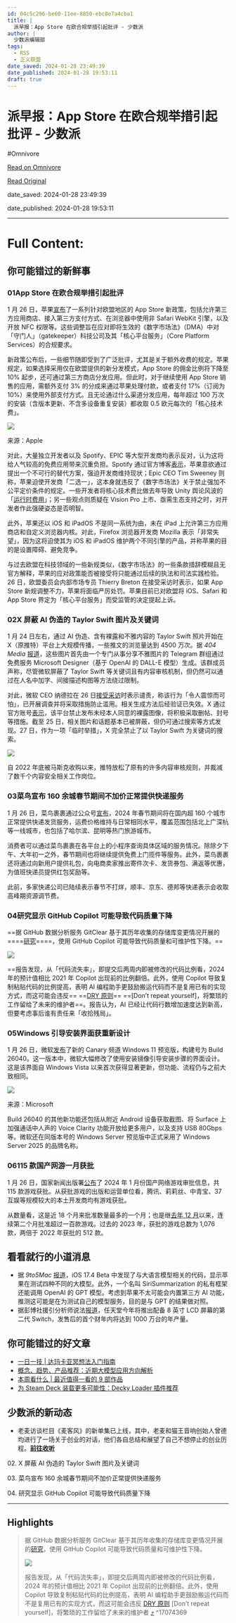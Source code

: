 ```yaml
---
id: 04c5c296-be60-11ee-8850-ebc8e7a4cba1
title: |
  派早报：App Store 在欧合规举措引起批评 - 少数派
author: |
  少数派编辑部
tags:
  - RSS
  - 正义联盟
date_saved: 2024-01-28 23:49:39
date_published: 2024-01-28 19:53:11
draft: true
---
```


# 派早报：App Store 在欧合规举措引起批评 - 少数派
#Omnivore

[Read on Omnivore](https://omnivore.app/me/app-store-18d53816fe9)

[Read Original](https://sspai.com/post/86150)

date_saved: 2024-01-28 23:49:39

date_published: 2024-01-28 19:53:11

--- 

# Full Content: 

## 你可能错过的新鲜事

### 01App Store 在欧合规举措引起批评

1 月 26 日，苹果[宣布](https://www.apple.com/newsroom/2024/01/apple-announces-changes-to-ios-safari-and-the-app-store-in-the-european-union/)了一系列针对欧盟地区的 App Store 新政策，包括允许第三方应用商店、接入第三方支付方式、在浏览器中使用非 Safari WebKit 引擎，以及开放 NFC 权限等。这些调整旨在应对即将生效的《数字市场法》（DMA）中对「守门人」（gatekeeper）科技公司及其「核心平台服务」（Core Platform Services）的合规要求。

新政策公布后，一些细节随即受到了广泛批评，尤其是关于额外收费的规定。苹果规定，如果选择采用仅在欧盟提供的新分发模式，App Store 的佣金比例将下降至 10% 起步，还可通过第三方商店分发应用。但此时，对于继续使用 App Store 销售的应用，需额外支付 3% 的分成来通过苹果处理付款，或者支付 17%（订阅为 10%）来使用外部支付方式。且无论通过什么渠道分发应用，每年超过 100 万次的安装（含版本更新、不含多设备重复安装）都收取 0.5 欧元每次的「核心技术费」。

![](https://proxy-prod.omnivore-image-cache.app/0x0,sBQHmoJjJdjvwHC4f5-qhsjcVHrP6XESYWHIBA2Pz4g4/https://cdn.sspai.com/2024/01/29/16a6ed1d5c9760577562445e0bede3ab.png)

来源：Apple

对此，大量独立开发者以及 Spotify、EPIC 等大型开发商均表示反对，认为这将给人气较高的免费应用带来沉重负担。Spotify 通过官方博客[表示](https://sspai.com/link?target=https%3A%2F%2Fnewsroom.spotify.com%2F2024-01-26%2Fapples-proposed-changes-reject-the-goals-of-the-dma%2F)，苹果意欲通过提出一个不可行的替代方案，强迫开发商维持现状；Epic CEO Tim Sweeney 则称，苹果迫使开发商「二选一」，这本身就违反了《数字市场法》关于禁止强加不公平定价条件的规定。一些开发者将核心技术费比做去年导致 Unity 舆论风波的「[运行时费用](https://sspai.com/link?target=https%3A%2F%2Fen.wikipedia.org%2Fwiki%2FUnity%5F%28game%5Fengine%29%23Runtime%5Ffee)」；另一些观点则质疑在 Vision Pro 上市、亟需生态支持之时，对开发者作此强硬姿态是否明智。

此外，苹果还以 iOS 和 iPadOS 不是同一系统为由，未在 iPad 上允许第三方应用商店和自定义浏览器内核。对此，Firefox 浏览器开发商 Mozilla 表示「非常失望」，因为这将迫使其为 iOS 和 iPadOS 维护两个不同引擎的产品，并称苹果的目的是设置障碍、避免竞争。

与过去欧盟在科技领域的一些新规类似，《数字市场法》的一些条款措辞模糊且无官方解释，苹果的应对政策能否被接受将只能通过后续的执法和司法实践检验。26 日，欧盟委员会内部市场专员 Thierry Breton 在接受采访时表示，如果 App Store 新规调整不力，苹果将面临严厉处罚。苹果目前已对欧盟将 iOS、Safari 和 App Store 界定为「核心平台服务」而受监管的决定提起上诉。

### 02X 屏蔽 AI 伪造的 Taylor Swift 图片及关键词

1 月 24 日左右，通过 AI 伪造、含有裸露和不雅内容的 Taylor Swift 照片开始在 X（原推特）平台上大规模传播，一些推文的浏览量达到 4500 万次。据 _404 Media_ [报道](https://sspai.com/link?target=https%3A%2F%2Fwww.404media.co%2Fai-generated-taylor-swift-porn-twitter%2F)，这些图片首先由一个专门从事分享不雅图片的 Telegram 群组通过免费服务 Microsoft Designer（基于 OpenAI 的 DALL-E 模型）生成。该群成员声称，尽管微软屏蔽了 Taylor Swift 等关键词且有内容审核机制，但仍然可以通过在人名中加字、间接描述构图等方法绕过限制。

对此，微软 CEO 纳德拉在 26 日[接受采访](https://sspai.com/link?target=https%3A%2F%2Fwww.youtube.com%2Fshorts%2FCoUPLcddoH8)时表示谴责，称该行为「令人震惊而可怕」，已开展调查并将采取措施防止滥用。相关生成方法后经验证已失效。X 通过官方账号[表示](https://sspai.com/link?target=https%3A%2F%2Ftwitter.com%2FSafety%2Fstatus%2F1750765055380263272)，该平台禁止发布未经本人同意的裸露图像，将积极采取删帖、封号等措施。截至 25 日，相关图片和话题基本已被屏蔽，但仍可通过搜索等方式发现。27 日，作为一项「临时举措」，X 完全禁止了以 Taylor Swift 为关键词的搜索。

![](https://proxy-prod.omnivore-image-cache.app/0x0,sohoFsfizcVOy7OcfYIcQvWG6zFSiwSlIGgHIJih46ws/https://cdn.sspai.com/2024/01/29/16dfbfdfd962b8eba95fa5a95b20bc47.png)

自 2022 年底被马斯克收购以来，推特放松了原有的许多内容审核规则，并裁减了数千个内容安全相关工作岗位。

### 03菜鸟宣布 160 余城春节期间不加价正常提供快递服务

1 月 26 日，菜鸟裹裹通过公众号[宣布](https://mp.weixin.qq.com/s/c%5FogRnhtwiK8w7m9BpSoEg)，2024 年春节期间将在国内超 160 个城市正常提供快递发货服务，运费价格维持与日常相同水平，覆盖范围包括北上广深杭等一线城市，也包括了哈尔滨、昆明等热门旅游城市。

消费者可以通过菜鸟裹裹在各平台上的小程序查询具体区域的服务情况。除除夕下午、大年初一之外，春节期间也将继续提供免费上门揽件等服务。此外，菜鸟裹裹还将通过向新用户提供礼包，向电商卖家推出寄件次卡、发货券包、满返等优惠，为值班快递员提供红包奖励等。

此前，多家快递公司已陆续表示春节不打烊，顺丰、京东、德邦等快递表示会收取高峰期资源调节费。

### 04研究显示 GitHub Copilot 可能导致代码质量下降

==据 GitHub 数据分析服务 GitClear 基于其历年收集的存储库变更情况开展的====[研究](https://sspai.com/link?target=https%3A%2F%2Fwww.gitclear.com%2Fcoding%5Fon%5Fcopilot%5Fdata%5Fshows%5Fais%5Fdownward%5Fpressure%5Fon%5Fcode%5Fquality)====，使用 GitHub Copilot 可能导致代码质量和可维护性下降。==

![](https://proxy-prod.omnivore-image-cache.app/0x0,sNqCIod7PXd6Utyfju4lvfXtHu0KlwH7ffs2PNSpe1TU/https://cdn.sspai.com/2024/01/29/4d9871a2d09937534d8b1e23d6f7ac48.png)

==报告发现，从「代码流失率」，即提交后两周内即被修改的代码比例看，2024 年的预计值相比 2021 年 Copilot 出现前的比例翻倍。此外，使用 Copilot 导致复制粘贴代码的比例提高，表明 AI 编程助手更鼓励搬运代码而不是复用已有的实现方式，而这可能会违反== ==[DRY 原则](https://sspai.com/link?target=https%3A%2F%2Fzh.wikipedia.org%2Fwiki%2F%25E4%25B8%2580%25E6%25AC%25A1%25E4%25B8%2594%25E4%25BB%2585%25E4%25B8%2580%25E6%25AC%25A1)== ==[Don’t repeat yourself]，将繁琐的工作留给了未来的维护者==。报告认为，AI 已经让代码行数增加速度达到新高，但要考虑事后谁有责任来「收拾残局」。

### 05Windows 引导安装界面获重新设计

1 月 26 日，微软[发布](https://sspai.com/link?target=https%3A%2F%2Fblogs.windows.com%2Fwindows-insider%2F2024%2F01%2F26%2Fannouncing-windows-11-insider-preview-build-26040-canary-channel%2F)了新的 Canary 频道 Windows 11 预览版，构建号为 Build 26040。这一版本中，微软大幅修改了使用安装镜像引导安装步骤的界面设计。这是该界面自 Windows Vista 以来首次获得显著更新，但功能、流程仍与之前大致相同。

![](https://proxy-prod.omnivore-image-cache.app/0x0,sMHfNHC0SFlRWKCkB7Sg9tdiONtQNXQHcpiBbcq9D4sk/https://cdn.sspai.com/2024/01/29/531c75c8b8df55fd7d6bf4e38474920e.png)

来源：Microsoft

Build 26040 的其他新功能还包括从附近 Android 设备获取截图、将 Surface 上加强通话中人声的 Voice Clarity 功能开放给更多用户，以及支持 USB 80Gbps 等。微软还在同版本号的 Windows Server 预览版中正式采用了 Windows Server 2025 的品牌名称。

### 06115 款国产网游一月获批

1 月 26 日，国家新闻出版署[公布](https://www.nppa.gov.cn/bsfw/jggs/yxspjg/gcwlyxspxx/202401/t20240125%5F830360.html)了 2024 年 1 月份国产网络游戏审批信息，共 115 款游戏获批。从获批游戏的出版和运营单位看，腾讯、莉莉丝、中青宝、37 互娱等规模较大的本土开发商均有游戏获批。

从数量看，这是近 18 个月来批准数量最多的一个月；也是继[去年 12 月](https://www.nppa.gov.cn/bsfw/jggs/yxspjg/gcwlyxspxx/202312/t20231224%5F823643.html)以来，连续第二个月批准超过一百款游戏。过去的 2023 年，获批的游戏总数为 1,076 款，两倍于 2022 年获批的 512 款。

## 看看就行的小道消息

* 据 _9to5Mac_ [报道](https://sspai.com/link?target=https%3A%2F%2F9to5mac.com%2F2024%2F01%2F26%2Fapple-siri-chatgpt-ios-18-development%2F)，iOS 17.4 Beta 中发现了与大语言模型相关的代码，显示苹果在测试四种不同的大模型。此外，一个名叫 SiriSummarization 的私有框架还能调用 OpenAI 的 GPT 模型。考虑到苹果不太可能会内置第三方 AI 功能，推测这可能是在为测试自己的模型服务，目的是与 GPT 的结果做对照。
* 据彭博社援引分析师说法[报道](https://sspai.com/link?target=https%3A%2F%2Fwww.bloomberg.com%2Fnews%2Farticles%2F2024-01-26%2Fswitch-2-nintendo-s-next-gen-console-to-have-8-inch-lcd-screen-omdia-says)，任天堂今年将推出配备 8 英寸 LCD 屏幕的第二代 Switch，发售后的首个财年内将达到 1000 万台的年产量。

## 你可能错过的好文章

* [一日一技 | 达玛卡亚冥想法入门指南](https://sspai.com/post/86003)
* [概念、趋势、产品推荐：近期大模型应用方向解析](https://sspai.com/post/86005)
* [本周看什么 | 最近值得一看的 9 部作品](https://sspai.com/post/86118)
* [为 Steam Deck 装载更多可能性：Decky Loader 插件推荐](https://sspai.com/post/85809)

## 少数派的新动态

* 老麦访谈栏目《麦客风》的新单集已上线，其中，老麦和猫王音响创始人曾德均进行了一场关于创业的对话，他们各自总结和展望了自己不想停止的创业历程。[**前往收听**](https://sspai.com/post/86101)

02\. X 屏蔽 AI 伪造的 Taylor Swift 图片及关键词

03\. 菜鸟宣布 160 余城春节期间不加价正常提供快递服务

04\. 研究显示 GitHub Copilot 可能导致代码质量下降

---

## Highlights

> 据 GitHub 数据分析服务 GitClear 基于其历年收集的存储库变更情况开展的[研究](https://sspai.com/link?target=https%3A%2F%2Fwww.gitclear.com%2Fcoding%5Fon%5Fcopilot%5Fdata%5Fshows%5Fais%5Fdownward%5Fpressure%5Fon%5Fcode%5Fquality)，使用 GitHub Copilot 可能导致代码质量和可维护性下降。
> 
> ![](https://proxy-prod.omnivore-image-cache.app/0x0,sNqCIod7PXd6Utyfju4lvfXtHu0KlwH7ffs2PNSpe1TU/https://cdn.sspai.com/2024/01/29/4d9871a2d09937534d8b1e23d6f7ac48.png)
> 
> 报告发现，从「代码流失率」，即提交后两周内即被修改的代码比例看，2024 年的预计值相比 2021 年 Copilot 出现前的比例翻倍。此外，使用 Copilot 导致复制粘贴代码的比例提高，表明 AI 编程助手更鼓励搬运代码而不是复用已有的实现方式，而这可能会违反 [DRY 原则](https://sspai.com/link?target=https%3A%2F%2Fzh.wikipedia.org%2Fwiki%2F%25E4%25B8%2580%25E6%25AC%25A1%25E4%25B8%2594%25E4%25BB%2585%25E4%25B8%2580%25E6%25AC%25A1) \[Don’t repeat yourself\]，将繁琐的工作留给了未来的维护者 [⤴️](https://omnivore.app/me/app-store-18d53816fe9#17074369-660b-41e5-9593-5790808fde13)  ^17074369

